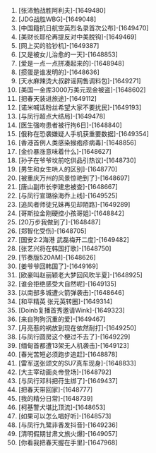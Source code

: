 
1. [张沛勉战胜阿利夫]-[1649480]
1. [JDG战胜WBG]-[1649048]
1. [中国籍抗日航空英烈名录首次公布]-[1649470]
1. [美财长耶伦再提反对中美脱钩]-[1649469]
1. [网上买的验钞机]-[1649387]
1. [又是被女儿治愈的一天]-[1648853]
1. [爱是一点一点拼凑起来的]-[1648948]
1. [掼蛋是谁发明的]-[1648636]
1. [天水麻辣烫大叔辟谣网售调料包]-[1649271]
1. [美国一金库3000万美元现金被盗]-[1648602]
1. [把春天装进旅途]-[1649112]
1. [诺米喊话粉丝希望大家不要扰民]-[1649193]
1. [与凤行超点大结局]-[1649478]
1. [医生强吻患者被行拘6日]-[1648840]
1. [俄称在恐袭嫌疑人手机获重要数据]-[1649354]
1. [香港首例人类感染猴疱疹病毒]-[1648856]
1. [金价暴涨意味着什么]-[1648627]
1. [孙子在爷爷坟前吃供品引热议]-[1648730]
1. [男生和女生哄人的区别]-[1648770]
1. [被重庆万州的风景惊艳到了]-[1648697]
1. [唐山副市长李建忠被查]-[1648667]
1. [与凤行宣璐徐海乔上线]-[1649525]
1. [追风者师徒兄妹再见却陌路]-[1649289]
1. [哥斯拉金刚硬控小孩哥姐]-[1648842]
1. [20万步我做到了]-[1648487]
1. [郑智化受伤]-[1648705]
1. [国安2:2海港 武磊梅开二度]-[1649482]
1. [张艺兴将在韩国打歌]-[1648750]
1. [节奏版520AM]-[1648626]
1. [姜爷爷回韩国了]-[1649169]
1. [欧豪叫赵丽颖老大梦回风吹半夏]-[1648925]
1. [谁会拒绝感受大自然呢]-[1649135]
1. [以南部多城遭火箭弹袭击]-[1648646]
1. [和平精英 张元英转圈]-[1649314]
1. [Doinb复播首秀邀请Wink]-[1649323]
1. [来自狗狗沉重的爱]-[1649467]
1. [月亮惹的祸放到现在依然耐打]-[1649250]
1. [与凤行圆房这个梗过不去了]-[1649229]
1. [缅甸首都遭13架无人机袭击]-[1649123]
1. [春光苦短必须跑步追赶]-[1648878]
1. [雷军送张颂文的SU7真车现身]-[1648833]
1. [大主宰动画炎帝登场]-[1648792]
1. [与凤行邓科把苻生绑了]-[1649437]
1. [把春天带回家]-[1648777]
1. [我的精分日常]-[1648739]
1. [柯基警犬堪比顶流]-[1648653]
1. [如果可以怎么唱好听]-[1648573]
1. [与凤行九鹭非香发抖音]-[1649236]
1. [清明假期甘肃文旅火爆]-[1649057]
1. [你看我把春天握在手里]-[1647968]